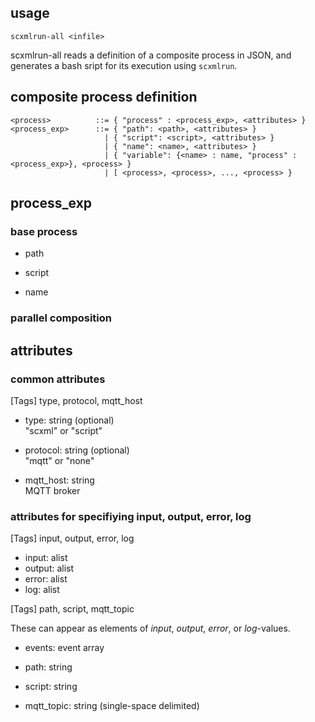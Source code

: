 ## usage

```
scxmlrun-all <infile>
```

scxmlrun-all reads a definition of a composite process in JSON,
and generates a bash sript for its execution using `scxmlrun`.


## composite process definition

    <process>          ::= { "process" : <process_exp>, <attributes> }
    <process_exp>      ::= { "path": <path>, <attributes> }
                         | { "script": <script>, <attributes> }
                         | { "name": <name>, <attributes> }
                         | { "variable": {<name> : name, "process" : <process_exp>}, <process> }
                         | [ <process>, <process>, ..., <process> }

## process\_exp

### base process

- path

- script

- name

### parallel composition


## attributes

### common attributes

[Tags] type, protocol, mqtt_host

- type: string (optional)  
  "scxml" or "script"

- protocol: string (optional)  
  "mqtt" or "none"

- mqtt_host: string  
  MQTT broker


### attributes for specifiying input, output, error, log

[Tags] input, output, error, log

- input: alist
- output: alist
- error: alist
- log: alist

[Tags] path, script, mqtt_topic

These can appear as elements of _input_, _output_, _error_, or _log_-values.

- events: event array

- path: string

- script: string

- mqtt_topic: string (single-space delimited)

